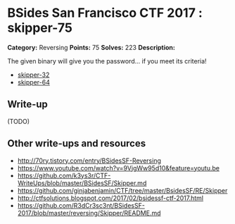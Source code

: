 # BSides San Francisco CTF 2017 : skipper-75

**Category:** Reversing
**Points:** 75
**Solves:** 223
**Description:**

The given binary will give you the password... if you meet its criteria!

* [skipper-32](skipper-32)
* [skipper-64](skipper-64)

## Write-up

(TODO)

## Other write-ups and resources

* http://70ry.tistory.com/entry/BSidesSF-Reversing
* https://www.youtube.com/watch?v=9VjgWw95d10&feature=youtu.be
* https://github.com/k3ys3r/CTF-WriteUps/blob/master/BSidesSF/Skipper.md
* https://github.com/ginjabenjamin/CTF/tree/master/BsidesSF/RE/Skipper
* http://ctfsolutions.blogspot.com/2017/02/bsidessf-ctf-2017.html
* https://github.com/R3dCr3sc3nt/BSidesSF-2017/blob/master/reversing/Skipper/README.md

